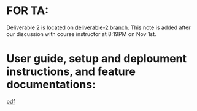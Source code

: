 FOR TA:
=======

Deliverable 2 is located on [deliverable-2 branch](https://github.com/csc301-fall-2021/team-project-12-ontario-public-service/tree/deliverable-2).
This note is added after our discussion with course instructor at 8:19PM on Nov 1st.

User guide, setup and deploument instructions, and feature documentations:
==========================================================================
[pdf](./handoff.pdf)
